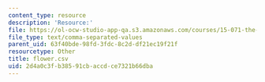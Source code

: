 ```yaml
---
content_type: resource
description: 'Resource:'
file: https://ol-ocw-studio-app-qa.s3.amazonaws.com/courses/15-071-the-analytics-edge-spring-2017/2d4a0c3fb38591cbaccdce7321b66dba_flower.csv
file_type: text/comma-separated-values
parent_uid: 63f40bde-98fd-3fdc-8c2d-df21ec19f21f
resourcetype: Other
title: flower.csv
uid: 2d4a0c3f-b385-91cb-accd-ce7321b66dba
---
```

